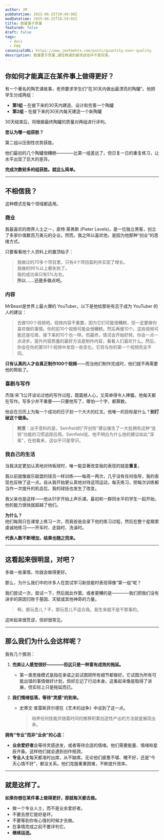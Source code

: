 ```yaml
---
author: JM
pubDatetime: 2025-06-25T20:40:08Z
modDatetime: 2025-06-25T18:59:05Z
title: 数量重于质量
featured: false
draft: false
tags:
  - docs
  - FAQ
canonicalURL: https://www.jeetmehta.com/posts/quantity-over-quality
description: 数量重于质量,通往精通的最快途径并不是完美。
---
```


## 你如何才能真正在某件事上做得更好？  

有一个著名的陶艺课故事，老师要求学生们“在30天内做出最漂亮的陶罐”。他把学生分成两组：  

- **第1组** – 在接下来的30天内建造、设计和完善一个陶罐  
- **第2组** – 在接下来的30天内每天建造一个新陶罐  

30天结束后，将根据最终陶罐的质量对两组进行评判。  

**您认为哪一组获胜？**  

第二组以压倒性优势获胜。  

他们最初的几个陶罐很糟糕————比第一组差远了。但日复一日的重复练习，让水平出现了巨大的差异。  

**完成次数较多的组获胜。就这么简单。**  

---

## 不相信我？  
这种模式在每个领域都适用。  

### 商业  
我最喜欢的商界人士之一，皮特·莱弗斯 (Pieter Levels)，是一位独立黑客，创立了多家价值数百万美元的企业。然而，我之所以喜欢他，是因为他那种“创业”的思维方式。  

只要看看他个人资料上的置顶帖子：  
> 我做过的70多个项目里，只有4个项目盈利并实现了增长。  
> 我做的95%以上都失败了。  
> 我的成功率只有5%左右。  
> **所以……还是多做点吧。**  

### 内容  
MrBeast是世界上最火爆的 YouTuber。以下是他给那些有志于成为 YouTuber 的人的建议：  
> 去做100个视频吧。视频内容不重要，因为它们可能很糟糕，但一定要做你喜欢做的事情。你的前10个视频可能会很糟糕。然后再做10个。这些视频可能还是垃圾，接下来的10个也一样。但最终，情况会开始好转。你会一点一点进步。提升内容质量的最好方法是制作内容，看看人们喜欢什么。然后，你会在你的第101个视频中发现一些变化。它将与你的第一个视频完全不同。  

**只有认真的人才会真正制作100个视频**——而当他们制作完成时，他们就不再需要他的帮助了。  

### 喜剧与写作  
杰瑞·宋飞公开谈论过他的写作过程，既震撼人心，又简单得令人捧腹。他每天都在写作。写多少并不重要——只要他写了，哪怕一个字，都算数。  

他会在日历上为每一个成功的日子划一个大大的红叉。他唯一的目标是什么？**别打破这个链条。**  

> **附言**：出乎意料的是，Seinfield的“开创性”建议催生了一大批拥有这种“连锁”功能的习惯追踪应用。Seinfield说，他不明白为什么他的建议如此“深奥”，在他看来，这似乎只是常识。  

### 我自己的生活  
当我决定更加认真地对待板球时，唯一能显著改变我的表现的就是**重复**。  

我以前就像娱乐联盟的球员一样训练——每周一两次，几乎没有任何指导，我的表现也反映了这一点。自从我开始更认真地对待这项运动，每天练习，把每次训练都当作一次提升的机会后，我的球技也发生了改变。  

我父亲也是这样——他从51岁开始上声乐课。最初和一群同水平的学生一起开始，他的能力很快就超越了他们。  

**为什么？**  
他们每周只在课堂上练习一次，而我爸爸会录下他的练习过程，然后在整个星期里虔诚地练习——开车时、走路时、洗澡时。  

**代表人数不断增加，结果也随之而来。**  

---

## 这看起来很明显，对吧？  
多做一些事情，你就会做得更好。  

那么，为什么我们中的许多人在尝试学习新技能时表现得像“第一组”呢？  

我们尝试一次，尝试一下，然后就此作罢。或者更糟的是————我们把我们没有进步的原因归咎于基因、天赋或其他神奇的力量。  

> 啊，那玩意儿？不，那玩意儿不适合我。我生来就不是干那事的。  

这听起来很荒谬，但却很常见。  

---

## 那么我们为什么会这样呢？  
我有几个猜测：  

1. **完美让人感觉很好————但这只是一种富有成效的拖延。**  
   - 第一类思维模式是指在承诺之前试图把所有细节都做好。它试图为所有可能出错的事情做好计划，但却忘记了行动本身。这看起来像是取得了进展，但实际上只是拖延而已。  

2. **我们情绪低落，等待“灵感”的到来。**  
   - 史蒂文·普雷斯菲尔德在《艺术的战争》中谈到了这一点。  
     > 培养任何技能并随着时间的推移积累创造性产出的方法就是展现出来。  

**拥有“专业”而非“业余”的心态：**  
- **业余爱好者**会等待灵感迸发，或者等待合适的情绪。他们需要能量、情绪和星辰齐备。这样他们就会遇到创作瓶颈。  
- **专业人士**每天都准时出席，从不缺席。无论他们疲惫不堪、睡不好，还是“今天心情不好”，都没关系。他们克服重重困难，不断提升效率。  

---

## 就是这样了。  
**如果你想在某件事上做得更好，那就每天都去做。**  

- 做一个专业人士，而不是业余爱好者。  
- 不要去想它是好是坏。  
- 不要等到你有心情的时候才去做。  
- 在事情完成之前不要评判它。  
- **继续运送。**  